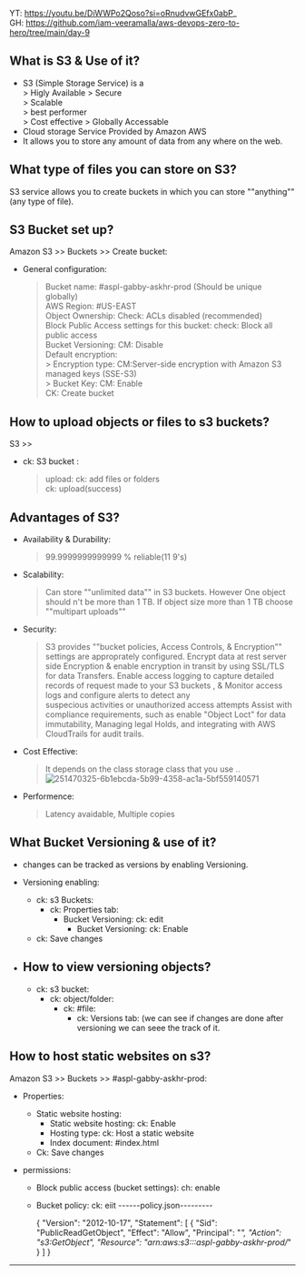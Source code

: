 YT: https://youtu.be/DiWWPo2Qoso?si=oRnudvwGEfx0abP_  
GH: https://github.com/iam-veeramalla/aws-devops-zero-to-hero/tree/main/day-9

What is S3 & Use of it?
--------------
 
  * S3 (Simple Storage Service) is a   
        > Higly Available 
        > Secure  
        > Scalable  
        > best performer  
        > Cost effective
        > Globally Accessable
  * Cloud storage Service Provided by Amazon AWS
  * It allows you to store any amount of data from any where on the web. 

What type of files you can store on S3?
----------------

S3 service allows you to create buckets in which you can store ""anything""(any type of file).

S3 Bucket set up?
-------------

Amazon S3 >> Buckets >> Create bucket:    
  * General configuration:  
      > Bucket name: #aspl-gabby-askhr-prod (Should be unique globally)    
      > AWS Region: #US-EAST    
      > Object Ownership: Check: ACLs disabled (recommended)    
      > Block Public Access settings for this bucket: check: Block all public access  
      > Bucket Versioning: CM: Disable  
      > Default encryption:  
          > Encryption type: CM:Server-side encryption with Amazon S3 managed keys (SSE-S3)  
          > Bucket Key: CM: Enable  
      CK: Create bucket  

How to upload objects or files to s3 buckets?  
------------------ 
S3 >>      
  * ck: S3 bucket :    
      > upload: ck: add files or folders    
    ck: upload(success)   

Advantages of S3?
--------------

  * Availability & Durability:
      > 99.9999999999999 % reliable(11 9's)
     
  * Scalability:
      > Can store ""unlimited data"" in S3 buckets. However One object should n't be more than 1 TB.
      > If object size more than 1 TB choose ""multipart uploads""
  * Security:
      > S3 provides ""bucket policies, Access Controls, & Encryption"" settings are approprately configured.
      > Encrypt data at rest server side Encryption & enable encryption in transit by using SSL/TLS for data Transfers.
      > Enable access logging to capture detailed records of request made to your S3 buckets , & Monitor access logs and configure alerts to detect any  
        suspecious activities or unauthorized access attempts
      > Assist with compliance requirements, such as enable "Object Loct" for data immutability, Managing legal Holds, and integrating with AWS
        CloudTrails for audit trails.
  * Cost Effective:  
      > It depends on the class storage class that you use ..  
      > ![251470325-6b1ebcda-5b99-4358-ac1a-5bf559140571](https://github.com/devopsmails/devops/assets/119680288/1c68b9f0-0278-483b-a57d-74a3eacbcfb6)  
  * Performence: 
      > Latency avaidable, Multiple copies

What Bucket Versioning & use of it?
---------------
 * changes can be tracked as versions by enabling Versioning.
 * Versioning enabling:
     * ck: s3 Buckets:
         * ck: Properties tab:
            * Bucket Versioning: ck: edit
                * Bucket Versioning: ck: Enable
     * ck: Save changes

  * How to view versioning objects?
     -----------
      * ck: s3 bucket:
          * ck: object/folder:
              * ck: #file:
                  * ck: Versions tab: (we can see if changes are done after versioning we can seee the track of it. 


How to host static websites on s3?  
-------------------

Amazon S3 >> Buckets >> #aspl-gabby-askhr-prod:  
  * Properties:  
      * Static website hosting:  
          * Static website hosting: ck: Enable  
          * Hosting type: ck: Host a static website   
          * Index document: #index.html
       * Ck: Save changes
   
  * permissions:
      * Block public access (bucket settings):
          ch: enable
      * Bucket policy:
          ck: eiit
        ------policy.json---------

        {
    "Version": "2012-10-17",
    "Statement": [
        {
            "Sid": "PublicReadGetObject",
            "Effect": "Allow",
            "Principal": "*",
            "Action": "s3:GetObject",
            "Resource": "arn:aws:s3:::aspl-gabby-askhr-prod/*"
        }
    ]
}
------------------------------
        
